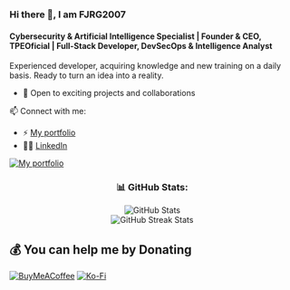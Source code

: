 ### Hi there 👋, I am FJRG2007
#### Cybersecurity & Artificial Intelligence Specialist | Founder & CEO, TPEOficial | Full-Stack Developer, DevSecOps & Intelligence Analyst
Experienced developer, acquiring knowledge and new training on a daily basis. Ready to turn an idea into a reality.

- 💼 Open to exciting projects and collaborations

📫 Connect with me:
- ⚡ [My portfolio](https://fjrg2007.tpeoficial.com/)
- 🧑‍💼 [LinkedIn](https://www.linkedin.com/in/fjrg2007)


[![My portfolio](https://cdn.tpeoficial.com/SEO/Zj8Dj6Mu8Nr1Qq7Sl8Zs5Lq8Cj6Nv4Sc0Jk5Jm5K)](https://fjrg2007.tpeoficial.com/)

<div align="center">
  <h3>📊 GitHub Stats:</h3>
  <img src="https://github-readme-stats.vercel.app/api?username=FJRG2007&theme=dark&hide_border=false&include_all_commits=false&count_private=false" alt="GitHub Stats" /><br />
  <img src="https://github-readme-streak-stats.herokuapp.com/?user=FJRG2007&theme=dark&hide_border=false" alt="GitHub Streak Stats" /><br />
</div>

## 💰 You can help me by Donating
[![BuyMeACoffee](https://img.shields.io/badge/Buy%20Me%20a%20Coffee-ffdd00?style=for-the-badge&logo=buy-me-a-coffee&logoColor=black)](https://buymeacoffee.com/fjrg2007) [![Ko-Fi](https://img.shields.io/badge/Ko--fi-F16061?style=for-the-badge&logo=ko-fi&logoColor=white)](https://ko-fi.com/fjrg2007) 
